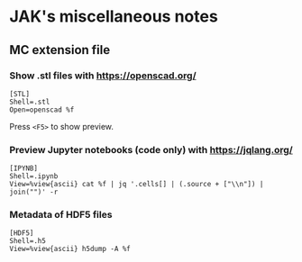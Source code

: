 # JAK's miscellaneous notes

## MC extension file

### Show .stl files with https://openscad.org/ 

```
[STL]
Shell=.stl
Open=openscad %f
```

Press `<F5>` to show preview.


### Preview Jupyter notebooks (code only) with https://jqlang.org/ 


```
[IPYNB]
Shell=.ipynb
View=%view{ascii} cat %f | jq '.cells[] | (.source + ["\\n"]) | join("")' -r
```

### Metadata of HDF5 files

```
[HDF5]
Shell=.h5
View=%view{ascii} h5dump -A %f
```
